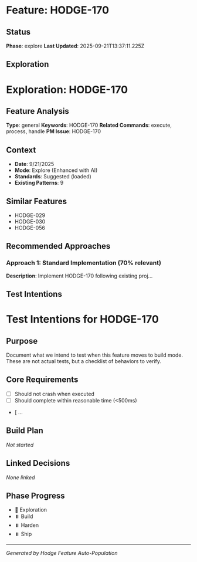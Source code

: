 # Feature: HODGE-170

## Status
**Phase**: explore
**Last Updated**: 2025-09-21T13:37:11.225Z

## Exploration
# Exploration: HODGE-170

## Feature Analysis
**Type**: general
**Keywords**: HODGE-170
**Related Commands**: execute, process, handle
**PM Issue**: HODGE-170

## Context
- **Date**: 9/21/2025
- **Mode**: Explore (Enhanced with AI)
- **Standards**: Suggested (loaded)
- **Existing Patterns**: 9


## Similar Features
- HODGE-029
- HODGE-030
- HODGE-056




## Recommended Approaches


### Approach 1: Standard Implementation (70% relevant)
**Description**: Implement HODGE-170 following existing proj...

## Test Intentions
# Test Intentions for HODGE-170

## Purpose
Document what we intend to test when this feature moves to build mode.
These are not actual tests, but a checklist of behaviors to verify.

## Core Requirements
- [ ] Should not crash when executed
- [ ] Should complete within reasonable time (<500ms)
- [ ...

## Build Plan
_Not started_

## Linked Decisions
_None linked_




## Phase Progress
- 🔄 Exploration
- ⏸️ Build
- ⏸️ Harden
- ⏸️ Ship

---
_Generated by Hodge Feature Auto-Population_

